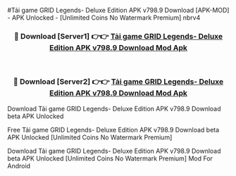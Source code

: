 #Tải game GRID Legends- Deluxe Edition APK v798.9 Download [APK-MOD] - APK Unlocked - [Unlimited Coins No Watermark Premium] nbrv4



<div align="center">

<h3>🔴 Download [Server1] 👉👉 <a href="https://momento.my/?title=Tải_game_GRID_Legends-_Deluxe_Edition_APK_v798.9_Download">Tải game GRID Legends- Deluxe Edition APK v798.9 Download Mod Apk</a></h3><br>

<h3>🔴 Download [Server2] 👉👉 <a href="https://momento.my/?title=Tải_game_GRID_Legends-_Deluxe_Edition_APK_v798.9_Download">Tải game GRID Legends- Deluxe Edition APK v798.9 Download Mod Apk</a></h3>
</div>



Download Tải game GRID Legends- Deluxe Edition APK v798.9 Download beta APK Unlocked

Free Tải game GRID Legends- Deluxe Edition APK v798.9 Download beta APK Unlocked [Unlimited Coins No Watermark Premium]

Download Tải game GRID Legends- Deluxe Edition APK v798.9 Download beta APK Unlocked [Unlimited Coins No Watermark Premium] Mod For Android
